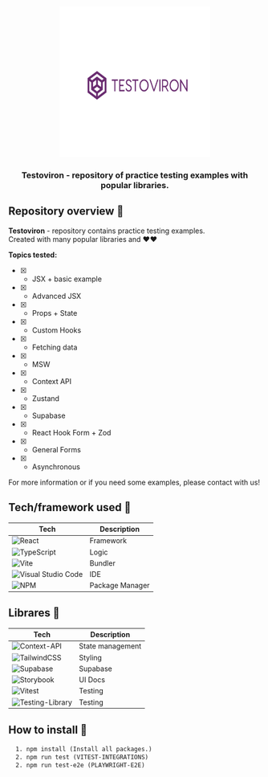 <p align="center">
  <img src="./public/logo.png" width="300" height="300" />
</p>
<h3 align="center"> Testoviron - repository of practice testing examples with popular libraries. </h3>

## Repository overview 🎨

<strong>Testoviron</strong> - repository contains practice testing examples. <br>
Created with many popular libraries and ❤️❤️

<strong>Topics tested:</strong> <br>

- [x] - JSX + basic example
- [x] - Advanced JSX
- [x] - Props + State
- [x] - Custom Hooks
- [x] - Fetching data
- [x] - MSW
- [x] - Context API
- [x] - Zustand
- [x] - Supabase
- [x] - React Hook Form + Zod
- [x] - General Forms
- [x] - Asynchronous

For more information or if you need some examples, please contact with us!

## Tech/framework used 🧰

| Tech                                                                                                                                                         | Description     |
| ------------------------------------------------------------------------------------------------------------------------------------------------------------ | --------------- |
| ![React](https://img.shields.io/badge/react-%2320232a.svg?style=for-the-badge&logo=react&logoColor=%2361DAFB&style=flat)                                     | Framework       |
| ![TypeScript](https://img.shields.io/badge/typescript-%23007ACC.svg?style=for-the-badge&logo=typescript&logoColor=white&style=flat)                          | Logic           |
| ![Vite](https://img.shields.io/badge/vite-%23646CFF.svg?style=for-the-badge&logo=vite&logoColor=white&style=flat)                                            | Bundler         |
| ![Visual Studio Code](https://img.shields.io/badge/Visual%20Studio%20Code-0078d7.svg?style=for-the-badge&logo=visual-studio-code&logoColor=white&style=flat) | IDE             |
| ![NPM](https://img.shields.io/badge/NPM-%23CB3837.svg?style=for-the-badge&logo=npm&logoColor=white&style=flat)                                               | Package Manager |

## Librares 🧰

| Tech                                                                                                                                           | Description      |
| ---------------------------------------------------------------------------------------------------------------------------------------------- | ---------------- |
| ![Context-API](https://img.shields.io/badge/Context--Api-000000?style=for-the-badge&logo=react&style=flat)                                     | State management |
| ![TailwindCSS](https://img.shields.io/badge/tailwindcss-%2338B2AC.svg?style=for-the-badge&logo=tailwind-css&logoColor=white&style=flat)        | Styling          |
| ![Supabase](https://img.shields.io/badge/Supabase-3ECF8E?style=for-the-badge&logo=supabase&logoColor=white&style=flat)                         | Supabase         |
| ![Storybook](https://img.shields.io/badge/-Storybook-FF4785?style=for-the-badge&logo=storybook&logoColor=white&style=flat)                     | UI Docs          |
| ![Vitest](https://img.shields.io/badge/-Vitest-252529?style=for-the-badge&logo=vitest&logoColor=FCC72B&style=flat)                             | Testing          |
| ![Testing-Library](https://img.shields.io/badge/-TestingLibrary-%23E33332?style=for-the-badge&logo=testing-library&logoColor=white&style=flat) | Testing          |

## How to install 🎨

```npm
  1. npm install (Install all packages.)
  2. npm run test (VITEST-INTEGRATIONS)
  2. npm run test-e2e (PLAYWRIGHT-E2E)
```

